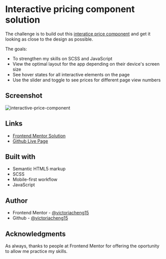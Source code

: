 # Interactive pricing component solution

The challenge is to build out this [interatice price component](https://www.frontendmentor.io/challenges/interactive-pricing-component-t0m8PIyY8) and get it looking as close to the design as possible.

The goals:
- To strengthen my skills on SCSS and JavaScript
- View the optimal layout for the app depending on their device's screen size
- See hover states for all interactive elements on the page
- Use the slider and toggle to see prices for different page view numbers

## Screenshot

![interactive-price-component](https://user-images.githubusercontent.com/35031228/145492733-e2b077ce-d643-4b5b-8c02-5ea267698319.png)


## Links

- [Frontend Mentor Solution](https://www.frontendmentor.io/solutions/built-with-mobile-first-approach-scss-and-js-hOWhuO4Cp)
- [Github Live Page](https://victoriacheng15.github.io/frontend-mentor-challenges/interactive-pricing-component/)


## Built with

- Semantic HTML5 markup
- SCSS
- Mobile-first workflow
- JavaScript

## Author

- Frontend Mentor - [@victoriacheng15](https://www.frontendmentor.io/profile/victoriacheng15)
- Github - [@victoriacheng15](https://github.com/victoriacheng15)

## Acknowledgments

As always, thanks to people at Frontend Mentor for offering the oportunity to allow me practice my skills.
